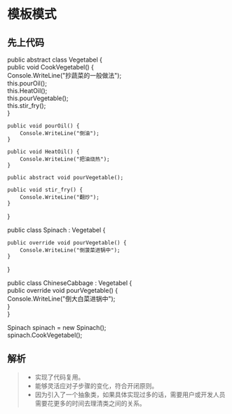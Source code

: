 # 模板模式 

## 先上代码 
public abstract class Vegetabel {  
    public void CookVegetabel() {  
        Console.WriteLine("抄蔬菜的一般做法");  
        this.pourOil();  
        this.HeatOil();  
        this.pourVegetable();  
        this.stir_fry();  
    }  

    public void pourOil() {  
        Console.WriteLine("倒油");  
    }  

    public void HeatOil() {  
        Console.WriteLine("把油烧热");  
    }  

    public abstract void pourVegetable();  

    public void stir_fry() {  
        Console.WriteLine("翻炒");  
    }  
}  

public class Spinach : Vegetabel {  

    public override void pourVegetable() {  
        Console.WriteLine("倒菠菜进锅中");  
    }  
}  

public class ChineseCabbage : Vegetabel {  
    public override void pourVegetable() {  
        Console.WriteLine("倒大白菜进锅中");  
    }  
}  

Spinach spinach = new Spinach();  
spinach.CookVegetabel();  
 
## 解析
> * 实现了代码复用。
> * 能够灵活应对子步骤的变化，符合开闭原则。
> * 因为引入了一个抽象类，如果具体实现过多的话，需要用户或开发人员需要花更多的时间去理清类之间的关系。